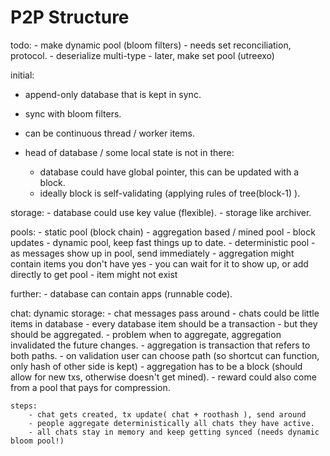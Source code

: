 P2P Structure
=============
todo:
	- make dynamic pool (bloom filters)
	- needs set reconciliation, protocol.
	- deserialize multi-type
	- later, make set pool (utreexo)

initial:
- append-only database that is kept in sync.
- sync with bloom filters.
- can be continuous thread / worker items.

- head of database / some local state is not in there:
  - database could have global pointer, this can be updated with a block.
  - ideally block is self-validating (applying rules of tree(block-1) ).
  
storage:
    - database could use key value (flexible).
    - storage like archiver.
    
pools:
	- static pool (block chain)
		- aggregation based / mined pool
		- block updates
	- dynamic pool, keep fast things up to date.
		- deterministic pool
		- as messages show up in pool, send immediately
		- aggregation might contain items you don't have yes
			- you can wait for it to show up, or add directly to get pool
			- item might not exist

further:
    - database can contain apps (runnable code).

chat:
	dynamic storage:
		- chat messages pass around
		- chats could be little items in database
		- every database item should be a transaction
		- but they should be aggregated.
		- problem when to aggregate, aggregation invalidated the future changes.
		- aggregation is transaction that refers to both paths.
			- on validation user can choose path (so shortcut can function, only hash of other side is kept)
			- aggregation has to be a block (should allow for new txs, otherwise doesn't get mined).
				- reward could also come from a pool that pays for compression.

	steps:
		- chat gets created, tx update( chat + roothash ), send around
		- people aggregate deterministically all chats they have active.
		- all chats stay in memory and keep getting synced (needs dynamic bloom pool!)



